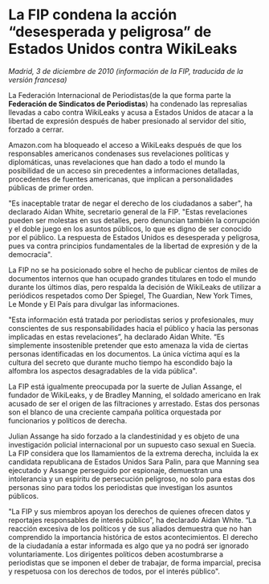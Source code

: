 # La FIP condena la acción “desesperada y peligrosa” de Estados Unidos contra WikiLeaks

*Madrid, 3 de diciembre de 2010 (información de la FIP, traducida de la versión francesa)*

La Federación Internacional de Periodistas(de la que forma parte la **Federación de Sindicatos de Periodistas**) ha condenado las represalias llevadas a cabo contra WikiLeaks y acusa a Estados Unidos de atacar a la libertad de expresión después de haber presionado al servidor del sitio, forzado a cerrar.

Amazon.com ha bloqueado el acceso a WikiLeaks después de que los responsables americanos condenases sus revelaciones políticas y diplomáticas, unas revelaciones que han dado a todo el mundo la posibilidad de un acceso sin precedentes a informaciones detalladas, procedentes de fuentes americanas, que implican a personalidades públicas de primer orden.

"Es inaceptable tratar de negar el derecho de los ciudadanos a saber", ha declarado Aidan White, secretario general de la FIP. "Estas revelaciones pueden ser molestas en sus detalles, pero denuncian también la corrupción y el doble juego en los asuntos públicos, lo que es digno de ser conocido por el público. La respuesta de Estados Unidos es desesperada y peligrosa, pues va contra principios fundamentales de la libertad de expresión y de la democracia".

La FIP no se ha posicionado sobre el hecho de publicar cientos de miles de documentos internos que han ocupado grandes titulares en todo el mundo durante los últimos días, pero respalda la decisión de WikiLeaks de utilizar a periódicos respetados como Der Spiegel, The Guardian, New York Times, Le Monde y El País para divulgar las informaciones.

"Esta información está tratada por periodistas serios y profesionales, muy conscientes de sus responsabilidades hacia el público y hacia las personas implicadas en estas revelaciones”, ha declarado Aidan White. “Es simplemente insostenible pretender que esto amenaza la vida de ciertas personas identificadas en los documentos. La única víctima aquí es la cultura del secreto que durante mucho tiempo ha escondido bajo la alfombra los aspectos desagradables de la vida pública".

La FIP está igualmente preocupada por la suerte de Julian Assange, el fundador de WikiLeaks, y de Bradley Manning, el soldado americano en Irak acusado de ser el origen de las filtraciones y arrestado. Estas dos personas son el blanco de una creciente campaña política orquestada por funcionarios y políticos de derecha.

Julian Assange ha sido forzado a la clandestinidad y es objeto de una investigación policial internacional por un supuesto caso sexual en Suecia. La FIP considera que los llamamientos de la extrema derecha, incluida la ex candidata republicana de Estados Unidos Sara Palin, para que Manning sea ejecutado y Assange perseguido por espionaje, demuestran una intolerancia y un espíritu de persecución peligroso, no solo para estas dos personas sino para todos los periodistas que investigan los asuntos públicos.

"La FIP y sus miembros apoyan los derechos de quienes ofrecen datos y reportajes responsables de interés público”, ha declarado Aidan White. “La reacción excesiva de los políticos y de sus aliados demuestra que no han comprendido la importancia histórica de estos acontecimientos. El derecho de la ciudadanía a estar informada es algo que ya no podrá ser ignorado voluntariamente. Los dirigentes políticos deben acostumbrarse a periodistas que se imponen el deber de trabajar, de forma imparcial, precisa y respetuosa con los derechos de todos, por el interés público".
